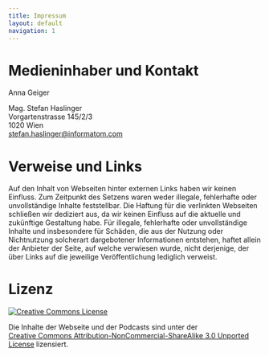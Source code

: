 ```yaml
---
title: Impressum
layout: default
navigation: 1
---
```


# Medieninhaber und Kontakt

Anna Geiger

Mag. Stefan Haslinger <br />
Vorgartenstrasse 145/2/3 <br />
1020 Wien <br />
stefan.haslinger@informatom.com


# Verweise und Links

Auf den Inhalt von Webseiten hinter externen Links haben wir keinen Einfluss. Zum Zeitpunkt des Setzens waren weder illegale, fehlerhafte oder unvollständige Inhalte feststellbar. Die Haftung für die verlinkten Webseiten schließen wir dediziert aus, da wir keinen Einfluss auf die aktuelle und zukünftige Gestaltung habe.
Für illegale, fehlerhafte oder unvollständige Inhalte und insbesondere für Schäden, die aus der Nutzung oder Nichtnutzung solcherart dargebotener Informationen entstehen, haftet allein der Anbieter der Seite, auf welche verwiesen wurde, nicht derjenige, der über Links auf die jeweilige Veröffentlichung lediglich verweist.

# Lizenz

[![Creative Commons License](https://i.creativecommons.org/l/by-nc-sa/3.0/88x31.png)](http://creativecommons.org/licenses/by-nc-sa/3.0/)

Die Inhalte der Webseite und der Podcasts sind unter der<br/>
[Creative Commons Attribution-NonCommercial-ShareAlike 3.0 Unported License](http://creativecommons.org/licenses/by-nc-sa/3.0/)
lizensiert.